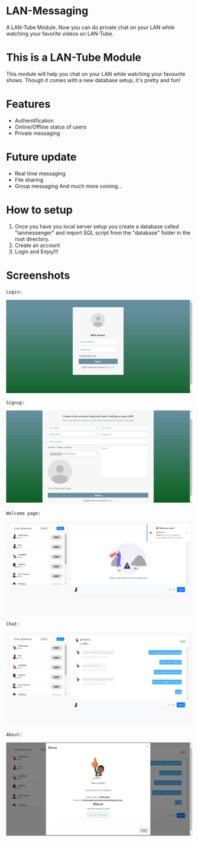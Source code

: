 # LAN-Messaging
A LAN-Tube Module. Now you can do private chat on your LAN while watching your favorite videos on LAN-Tube. 

# This is a LAN-Tube Module
This module will help you chat on your LAN while watching your favourite shows.
Though it comes with a new database setup, it's pretty and fun!

# Features
- Authentification
- Online/Offline status of users
- Private messaging

# Future update
- Real time messaging
- File sharing
- Group messaging
  And much more coming...
  
# How to setup
1.  Once you have you local server setup you create a database called "lanmessenger" and import SQL script from the "database" folder in the root directory.
2. Create an account
3. Login and Enjoy!!!

# Screenshots

    Login:
 ![ScreenShot](https://github.com/FotieMConstant/LAN-Messaging/blob/master/screenshots/login.png)
 
    Signup:
 
 ![ScreenShot](https://github.com/FotieMConstant/LAN-Messaging/blob/master/screenshots/signup.png)
 
    Welcome page:
 ![ScreenShot](https://github.com/FotieMConstant/LAN-Messaging/blob/master/screenshots/welcome%20page.png)

    Chat:
 ![ScreenShot](https://github.com/FotieMConstant/LAN-Messaging/blob/master/screenshots/chat.png)

    About:
 ![ScreenShot](https://github.com/FotieMConstant/LAN-Messaging/blob/master/screenshots/about_other_user.png)
 
 

